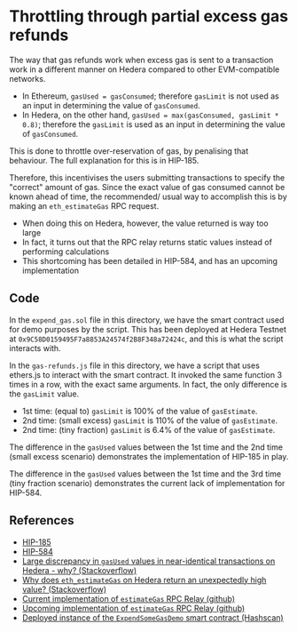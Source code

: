 # Throttling through partial excess gas refunds

The way that gas refunds work when excess gas is sent to a transaction
work in a different manner on Hedera compared to other EVM-compatible networks.

- In Ethereum, `gasUsed = gasConsumed`;
therefore `gasLimit` is not used as an input in determining the value of `gasConsumed`.
- In Hedera, on the other hand, `gasUsed = max(gasConsumed, gasLimit * 0.8)`;
therefore the `gasLimit` is used as an input in determining the value of `gasConsumed`.

This is done to throttle over-reservation of gas,
by penalising that behaviour.
The full explanation for this is in HIP-185.

Therefore, this incentivises the users submitting transactions to
specify the "correct" amount of gas.
Since the exact value of gas consumed cannot be known ahead of time,
the recommended/ usual way to accomplish this is by making an `eth_estimateGas` RPC request.

- When doing this on Hedera, however, the value returned is way too large
- In fact, it turns out that the RPC relay returns static values instead of performing calculations
- This shortcoming has been detailed in HIP-584, and has an upcoming implementation

## Code

In the `expend_gas.sol` file in this directory,
we have the smart contract used for demo purposes by the script.
This has been deployed at Hedera Testnet at `0x9C58D0159495F7a8853A24574f2B8F348a72424c`,
and this is what the script interacts with.

In the `gas-refunds.js` file in this directory,
we have a script that uses ethers.js to interact with the smart contract.
It invoked the same function 3 times in a row,
with the exact same arguments.
In fact, the only difference is the `gasLimit` value.

- 1st time: (equal to) `gasLimit` is 100% of the value of `gasEstimate`.
- 2nd time: (small excess) `gasLimit` is 110% of the value of `gasEstimate`.
- 2nd time: (tiny fraction) `gasLimit` is 6.4% of the value of `gasEstimate`.

The difference in the `gasUsed` values between the 1st time and the 2nd time (small excess scenario)
demonstrates the implementation of HIP-185 in play.

The difference in the `gasUsed` values between the 1st time and the 3rd time (tiny fraction scenario)
demonstrates the current lack of implementation for HIP-584.

## References

- [HIP-185](https://hips.hedera.com/hip/hip-185)
- [HIP-584](https://hips.hedera.com/hip/hip-584)
- [Large discrepancy in `gasUsed` values in near-identical transactions on Hedera - why? (Stackoverflow)](https://stackoverflow.com/q/76250641/194982)
- [Why does `eth_estimateGas` on Hedera return an unexpectedly high value? (Stackoverflow)](https://stackoverflow.com/q/76251324/194982)
- [Current implementation of `estimateGas` RPC Relay (github)](https://github.com/hashgraph/hedera-json-rpc-relay/blob/ffb51611/packages/relay/src/lib/eth.ts#L436-L464)
- [Upcoming implementation of `estimateGas` RPC Relay (github)](https://github.com/hashgraph/hedera-mirror-node/issues/4463)
- [Deployed instance of the `ExpendSomeGasDemo` smart contract (Hashscan)](https://hashscan.io/testnet/contract/0.0.4616849)
